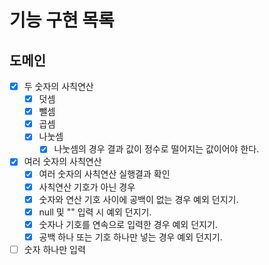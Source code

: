 # 기능 구현 목록

## 도메인
- [x] 두 숫자의 사칙연산
  - [x] 덧셈
  - [x] 뺄셈
  - [x] 곱셈
  - [x] 나눗셈
    - [x] 나눗셈의 경우 결과 값이 정수로 떨어지는 값이어야 한다.
- [x] 여러 숫자의 사칙연산
  - [x] 여러 숫자의 사칙연산 실행결과 확인
  - [x] 사칙연산 기호가 아닌 경우
  - [x] 숫자와 연산 기호 사이에 공백이 없는 경우 예외 던지기.
  - [x] null 및 "" 입력 시 예외 던지기.
  - [x] 숫자나 기호를 연속으로 입력한 경우 예외 던지기.
  - [x] 공백 하나 또는 기호 하나만 넣는 경우 예외 던지기.
- [ ] 숫자 하나만 입력